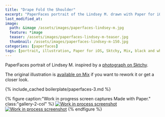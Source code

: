 ```yaml
---
title: "Drape Fold the Shoulder"
excerpt: "PaperFaces portrait of the Lindsey M. drawn with Paper for iOS on an iPad."
last_modified_at: 
image: 
  path: &image /assets/images/paperfaces-lindsey-m.jpg 
  feature: *image
  teaser: /assets/images/paperfaces-lindsey-m-teaser.jpg
  thumbnail: /assets/images/paperfaces-lindsey-m-150.jpg
categories: [paperfaces]
tags: [portrait, illustration, Paper for iOS, Sktchy, Mix, black and white]
---
```


PaperFaces portrait of Lindsey M. inspired by a [photograph on Sktchy](https://sktchy.com/Tnu9X).

The original illustration is [available on Mix](https://mix.fiftythree.com/11098-Michael-Rose/1726955) if you want to rework it or get a closer look.

{% include_cached boilerplate/paperfaces-3.md %}

{% figure caption:"Work in progress screen captures Made with Paper." class:"gallery-2-col" %}
[![Work in process screenshot](/assets/images/paperfaces-lindsey-m-process-1-600.jpg)](/assets/images/paperfaces-lindsey-m-process-1-lg.jpg) [![Work in process screenshot](/assets/images/paperfaces-lindsey-m-process-2-600.jpg)](/assets/images/paperfaces-lindsey-m-process-2-lg.jpg)
{% endfigure %}
